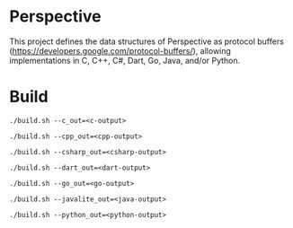 Perspective
===========

This project defines the data structures of Perspective as protocol buffers (https://developers.google.com/protocol-buffers/), allowing implementations in C, C++, C#, Dart, Go, Java, and/or Python.

Build
=====

    ./build.sh --c_out=<c-output>

    ./build.sh --cpp_out=<cpp-output>

    ./build.sh --csharp_out=<csharp-output>

    ./build.sh --dart_out=<dart-output>

    ./build.sh --go_out=<go-output>

    ./build.sh --javalite_out=<java-output>

    ./build.sh --python_out=<python-output>
